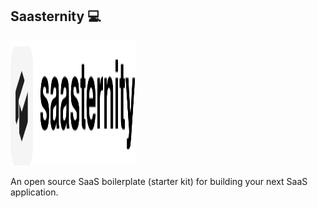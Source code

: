 ## Saasternity 💻

<img src="./public/logo.png" alt="Logo" width="200" height="200" />

An open source SaaS boilerplate (starter kit) for building your next SaaS application.
